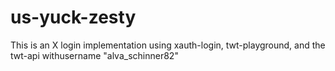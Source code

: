 # us-yuck-zesty
This is an X login implementation using xauth-login, twt-playground, and the twt-api withusername "alva_schinner82"

